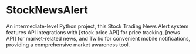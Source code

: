 # StockNewsAlert
An intermediate-level Python project, this Stock Trading News Alert system features API integrations with [stock price API] for price tracking, [news API] for market-related news, and Twilio for convenient mobile notifications, providing a comprehensive market awareness tool.
